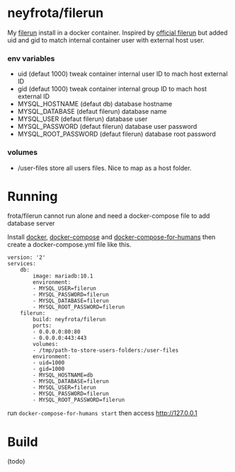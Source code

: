 # neyfrota/filerun

My [filerun](http://www.filerun.com/) install in a docker container. Inspired by [official filerun](https://github.com/filerun/docker) but added uid and gid to match internal container user with external host user.

### env variables

* uid (defaut 1000) tweak container internal user ID to mach host external ID
* gid (defaut 1000) tweak container internal group ID to mach host external ID
* MYSQL_HOSTNAME (defaut db) database hostname
* MYSQL_DATABASE (defaut filerun) database name
* MYSQL_USER (defaut filerun) database user
* MYSQL_PASSWORD (defaut filerun) database user password
* MYSQL_ROOT_PASSWORD (defaut filerun) database root password

### volumes

* /user-files store all users files. Nice to map as a host folder.


# Running

frota/filerun cannot run alone and need a docker-compose file to add database server

Install [docker](https://www.google.com/search?q=install+docker), [docker-compose](https://www.google.com/search?&q=install+docker-compose) and [docker-compose-for-humans](https://github.com/neyfrota/docker-compose-for-humans) then create a docker-compose.yml file like this.

```
version: '2'
services:
    db:
        image: mariadb:10.1
        environment:
        - MYSQL_USER=filerun
        - MYSQL_PASSWORD=filerun
        - MYSQL_DATABASE=filerun
        - MYSQL_ROOT_PASSWORD=filerun
    filerun:
        build: neyfrota/filerun
        ports:
        - 0.0.0.0:80:80
        - 0.0.0.0:443:443
        volumes:
        - /tmp/path-to-store-users-folders:/user-files
        environment:
        - uid=1000
        - gid=1000
        - MYSQL_HOSTNAME=db
        - MYSQL_DATABASE=filerun
        - MYSQL_USER=filerun
        - MYSQL_PASSWORD=filerun
        - MYSQL_ROOT_PASSWORD=filerun
```

run `docker-compose-for-humans start` then access http://127.0.0.1


# Build

(todo)

